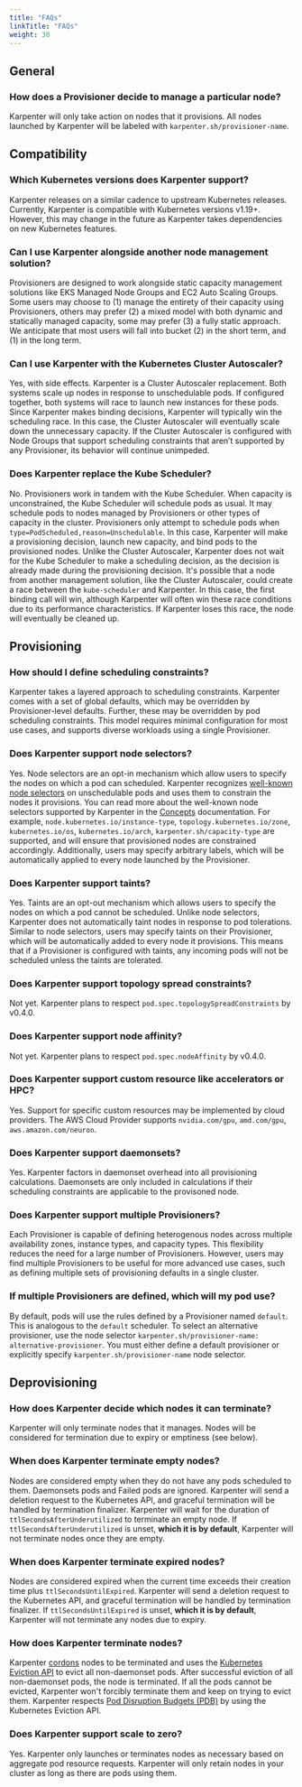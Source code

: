 ```yaml
---
title: "FAQs"
linkTitle: "FAQs"
weight: 30
---
```


## General
### How does a Provisioner decide to manage a particular node?
Karpenter will only take action on nodes that it provisions. All nodes launched by Karpenter will be labeled with `karpenter.sh/provisioner-name`.
## Compatibility
### Which Kubernetes versions does Karpenter support?
Karpenter releases on a similar cadence to upstream Kubernetes releases. Currently, Karpenter is compatible with Kubernetes versions v1.19+. However, this may change in the future as Karpenter takes dependencies on new Kubernetes features.
### Can I use Karpenter alongside another node management solution?
Provisioners are designed to work alongside static capacity management solutions like EKS Managed Node Groups and EC2 Auto Scaling Groups. Some users may choose to (1) manage the entirety of their capacity using Provisioners, others may prefer (2) a mixed model with both dynamic and statically managed capacity, some may prefer (3) a fully static approach. We anticipate that most users will fall into bucket (2) in the short term, and (1) in the long term.
### Can I use Karpenter with the Kubernetes Cluster Autoscaler?
Yes, with side effects. Karpenter is a Cluster Autoscaler replacement. Both systems scale up nodes in response to unschedulable pods. If configured together, both systems will race to launch new instances for these pods. Since Karpenter makes binding decisions, Karpenter will typically win the scheduling race. In this case, the Cluster Autoscaler will eventually scale down the unnecessary capacity. If the Cluster Autoscaler is configured with Node Groups that support scheduling constraints that aren’t supported by any Provisioner, its behavior will continue unimpeded.
### Does Karpenter replace the Kube Scheduler?
No. Provisioners work in tandem with the Kube Scheduler. When capacity is unconstrained, the Kube Scheduler will schedule pods as usual. It may schedule pods to nodes managed by Provisioners or other types of capacity in the cluster. Provisioners only attempt to schedule pods when `type=PodScheduled,reason=Unschedulable`. In this case, Karpenter will make a provisioning decision, launch new capacity, and bind pods to the provisioned nodes. Unlike the Cluster Autoscaler, Karpenter does not wait for the Kube Scheduler to make a scheduling decision, as the decision is already made during the provisioning decision. It's possible that a node from another management solution, like the Cluster Autoscaler, could create a race between the `kube-scheduler` and Karpenter. In this case, the first binding call will win, although Karpenter will often win these race conditions due to its performance characteristics. If Karpenter loses this race, the node will eventually be cleaned up.
## Provisioning
### How should I define scheduling constraints?
Karpenter takes a layered approach to scheduling constraints. Karpenter comes with a set of global defaults, which may be overridden by Provisioner-level defaults. Further, these may be overridden by pod scheduling constraints. This model requires minimal configuration for most use cases, and supports diverse workloads using a single Provisioner.
### Does Karpenter support node selectors?
Yes. Node selectors are an opt-in mechanism which allow users to specify the nodes on which a pod can scheduled. Karpenter recognizes [well-known node selectors](https://kubernetes.io/docs/reference/labels-annotations-taints/) on unschedulable pods and uses them to constrain the nodes it provisions. You can read more about the well-known node selectors supported by Karpenter in the [Concepts](/docs/concepts/#well-known-labels) documentation. For example, `node.kubernetes.io/instance-type`, `topology.kubernetes.io/zone`, `kubernetes.io/os`, `kubernetes.io/arch`, `karpenter.sh/capacity-type` are supported, and will ensure that provisioned nodes are constrained accordingly. Additionally, users may specify arbitrary labels, which will be automatically applied to every node launched by the Provisioner.
<!-- todo defaults+overrides -->
### Does Karpenter support taints?
Yes. Taints are an opt-out mechanism which allows users to specify the nodes on which a pod cannot be scheduled. Unlike node selectors, Karpenter does not automatically taint nodes in response to pod tolerations. Similar to node selectors, users may specify taints on their Provisioner, which will be automatically added to every node it provisions. This means that if a Provisioner is configured with taints, any incoming pods will not be scheduled unless the taints are tolerated.
### Does Karpenter support topology spread constraints?
Not yet. Karpenter plans to respect `pod.spec.topologySpreadConstraints` by v0.4.0.
### Does Karpenter support node affinity?
Not yet. Karpenter plans to respect `pod.spec.nodeAffinity` by v0.4.0.
### Does Karpenter support custom resource like accelerators or HPC?
Yes. Support for specific custom resources may be implemented by cloud providers. The AWS Cloud Provider supports `nvidia.com/gpu`, `amd.com/gpu`, `aws.amazon.com/neuron`.
### Does Karpenter support daemonsets?
Yes. Karpenter factors in daemonset overhead into all provisioning calculations. Daemonsets are only included in calculations if their scheduling constraints are applicable to the provisoned node.
### Does Karpenter support multiple Provisioners?
Each Provisioner is capable of defining heterogenous nodes across multiple availability zones, instance types, and capacity types. This flexibility reduces the need for a large number of Provisioners. However, users may find multiple Provisioners to be useful for more advanced use cases, such as defining multiple sets of provisioning defaults in a single cluster.
### If multiple Provisioners are defined, which will my pod use?
By default, pods will use the rules defined by a Provisioner named `default`. This is analogous to the `default` scheduler. To select an alternative provisioner, use the node selector `karpenter.sh/provisioner-name: alternative-provisioner`. You must either define a default provisioner or explicitly specify `karpenter.sh/provisioner-name` node selector.
## Deprovisioning
### How does Karpenter decide which nodes it can terminate?
Karpenter will only terminate nodes that it manages. Nodes will be considered for termination due to expiry or emptiness (see below).
### When does Karpenter terminate empty nodes?
Nodes are considered empty when they do not have any pods scheduled to them. Daemonsets pods and Failed pods are ignored. Karpenter will send a deletion request to the Kubernetes API, and graceful termination will be handled by termination finalizer. Karpenter will wait for the duration of `ttlSecondsAfterUnderutilized` to terminate an empty node. If `ttlSecondsAfterUnderutilized` is unset, **which it is by default**, Karpenter will not terminate nodes once they are empty.
### When does Karpenter terminate expired nodes?
Nodes are considered expired when the current time exceeds their creation time plus `ttlSecondsUntilExpired`. Karpenter will send a deletion request to the Kubernetes API, and graceful termination will be handled by termination finalizer. If `ttlSecondsUntilExpired` is unset, **which it is by default**,  Karpenter will not terminate any nodes due to expiry.
### How does Karpenter terminate nodes?
Karpenter [cordons](https://kubernetes.io/docs/concepts/architecture/nodes/#manual-node-administration) nodes to be terminated and uses the [Kubernetes Eviction API](https://kubernetes.io/docs/tasks/administer-cluster/safely-drain-node/#eviction-api) to evict all non-daemonset pods. After successful eviction of all non-daemonset pods, the node is terminated. If all the pods cannot be evicted, Karpenter won't forcibly terminate them and keep on trying to evict them. Karpenter respects [Pod Disruption Budgets (PDB)](https://kubernetes.io/docs/tasks/run-application/configure-pdb/) by using the Kubernetes Eviction API.
### Does Karpenter support scale to zero?
Yes. Karpenter only launches or terminates nodes as necessary based on aggregate pod resource requests. Karpenter will only retain nodes in your cluster as long as there are pods using them.
